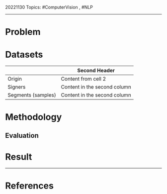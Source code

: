 20221130
Topics: #ComputerVision , #NLP 

---
# Problem

# Datasets

| | Second Header|
|------------ | ------------|
|Origin | Content from cell 2|
|Signers | Content in the second column|
|Segments (samples) | Content in the second column|

# Methodology
## Evaluation

# Result


---

# References


